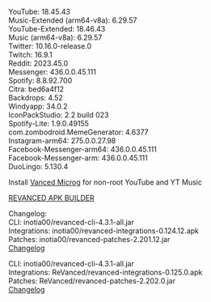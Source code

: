 YouTube: 18.45.43  
Music-Extended (arm64-v8a): 6.29.57  
YouTube-Extended: 18.46.43  
Music (arm64-v8a): 6.29.57  
Twitter: 10.16.0-release.0  
Twitch: 16.9.1  
Reddit: 2023.45.0  
Messenger: 436.0.0.45.111  
Spotify: 8.8.92.700  
Citra: bed6a4f12  
Backdrops: 4.52  
Windyapp: 34.0.2  
IconPackStudio: 2.2 build 023  
Spotify-Lite: 1.9.0.49155  
com.zombodroid.MemeGenerator: 4.6377  
Instagram-arm64: 275.0.0.27.98  
Facebook-Messenger-arm64: 436.0.0.45.111  
Facebook-Messenger-arm: 436.0.0.45.111  
DuoLingo: 5.130.4  

Install [Vanced Microg](https://github.com/TeamVanced/VancedMicroG/releases) for non-root YouTube and YT Music  

[REVANCED APK BUILDER](https://github.com/alsyundawy/revanced-apk-builder/)  

Changelog:  
CLI: inotia00/revanced-cli-4.3.1-all.jar  
Integrations: inotia00/revanced-integrations-0.124.12.apk  
Patches: inotia00/revanced-patches-2.201.12.jar  
[Changelog](https://github.com/inotia00/revanced-patches/releases/tag/v2.201.12)

CLI: inotia00/revanced-cli-4.3.1-all.jar  
Integrations: ReVanced/revanced-integrations-0.125.0.apk  
Patches: ReVanced/revanced-patches-2.202.0.jar  
[Changelog](https://github.com/ReVanced/revanced-patches/releases/tag/v2.202.0)  
